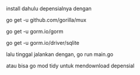 install dahulu depensialnya dengan

go get -u github.com/gorilla/mux

go get -u gorm.io/gorm

go get -u gorm.io/driver/sqlite


lalu tinggal jalankan dengan, go run main.go

atau bisa go mod tidy untuk mendownload depensial 
